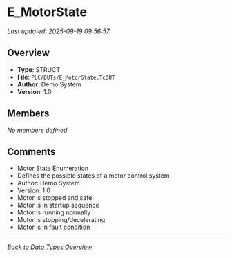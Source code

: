 # E_MotorState

*Last updated: 2025-09-19 09:56:57*

## Overview

- **Type**: STRUCT
- **File**: `PLC/DUTs/E_MotorState.TcDUT`
- **Author**: Demo System
- **Version**: 1.0

## Members
*No members defined*

## Comments

- Motor State Enumeration
- Defines the possible states of a motor control system
- Author: Demo System
- Version: 1.0
- Motor is stopped and safe
- Motor is in startup sequence
- Motor is running normally
- Motor is stopping/decelerating
- Motor is in fault condition

---
*[Back to Data Types Overview](Data-Types.md)*